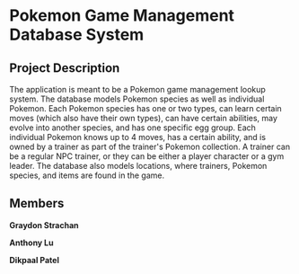 # Pokemon Game Management Database System

## Project Description

The application is meant to be a Pokemon game management lookup system. The database models Pokemon species as well as individual Pokemon. Each Pokemon species has one or two types, can learn certain moves (which also have their own types), can have certain abilities, may evolve into another species, and has one specific egg group. Each individual Pokemon knows up to 4 moves, has a certain ability, and is owned by a trainer as part of the trainer's Pokemon collection. A trainer can be a regular NPC trainer, or they can be either a player character or a gym leader. The database also models locations, where trainers, Pokemon species, and items are found in the game.

## Members

**Graydon Strachan**

**Anthony Lu**

**Dikpaal Patel**